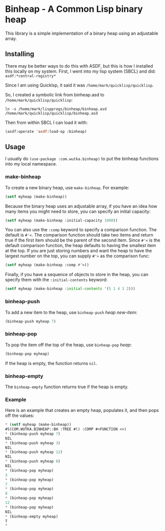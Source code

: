 # Binheap - A Common Lisp binary heap

This library is a simple implementation of a binary heap using
an adjustable array.

## Installing

There may be better ways to do this with ASDF, but this is how I
installed this locally on my system. First, I went into my lisp
system (SBCL) and did: `asdf:*central-registry*`

Since I am using Quicklsp, it said it was `/home/mark/quicklisp/quicklisp`.

So, I created a symbolic link from binheap.asd to `/home/mark/quicklisp/quicklisp`:

```shell
ln -s /home/mark/lispprogs/binheap/binheap.asd /home/mark/quicklisp/quicklisp/binheap.asd
```

Then from within SBCL I can load it with:

```lisp
(asdf:operate 'asdf:load-op :binheap)
```

## Usage

I usually do `(use-package :com.wutka.binheap)` to put the binheap
functions into my local namespace.

### make-binheap

To create a new binary heap, use `make-binheap`. For example:

```lisp
(setf myheap (make-binheap))
```

Because the binary heap uses an adjustable array, if you have an
idea how many items you might need to store, you can specify an
initial capacity:

```lisp
(setf myheap (make-binheap :initial-capacity 1000))
```

You can also use the `:comp` keyword to specify a comparison function.
The default is `#'<`. The
comparison function should take two items and return true if the
first item should be the parent of the second item. Since `#'<` is the
default comparison function, the heap defaults to having the smallest
item at the top. If you are just storing numbers and want the heap
to have the largest number on the top, you can supply `#'>` as the
comparison func:

```lisp
(setf myheap (make-binheap :comp #'>))
```

Finally, if you have a sequence of objects to store in the heap,
you can specify them with the `:initial-contents` keyword:

```lisp
(setf myheap (make-binheap :initial-contents '(5 1 4 3 2)))
```

### binheap-push

To add a new item to the heap, use `binheap-push` _heap_ _new-item_:

```lisp
(binheap-push myheap 7)
```

### binheap-pop

To pop the item off the top of the heap, use `binheap-pop` _heap_:

```lisp
(binheap-pop myheap)
```

If the heap is empty, the function returns `nil`.

### binheap-empty

The `binheap-empty` function returns true if the heap is empty.

### Example

Here is an example that creates an empty heap, populates it, and
then pops off the values:

```lisp
* (setf myheap (make-binheap))
#S(COM.WUTKA.BINHEAP::BH :TREE #() :COMP #<FUNCTION <>)
* (binheap-push myheap 7)
NIL
* (binheap-push myheap 3)
NIL
* (binheap-push myheap 12)
NIL
* (binheap-push myheap 8)
NIL
* (binheap-pop myheap)
3
* (binheap-pop myheap)
7
* (binheap-pop myheap)
8
* (binheap-pop myheap)
12
* (binheap-pop myheap)
NIL
* (binheap-empty myheap)
T
*
```
